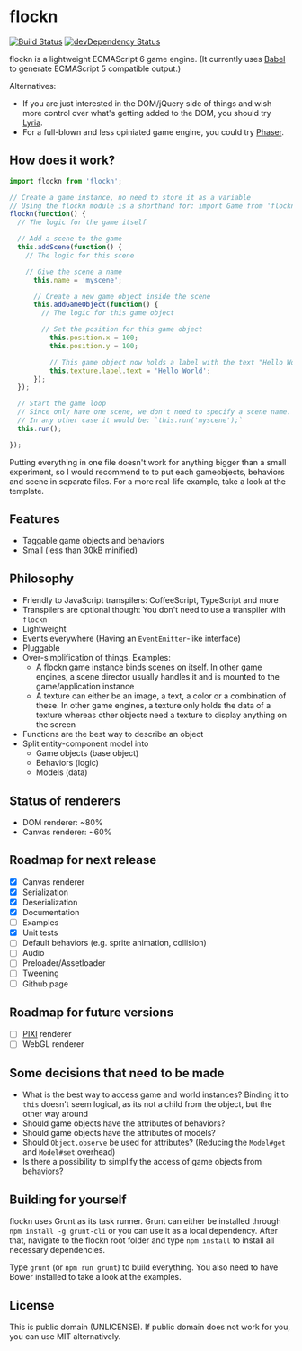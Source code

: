 flockn
======

[![Build Status](https://travis-ci.org/freezedev/flockn.svg?branch=master)](https://travis-ci.org/freezedev/flockn)
[![devDependency Status](https://david-dm.org/freezedev/flockn/dev-status.svg)](https://david-dm.org/freezedev/flockn#info=devDependencies)

flockn is a lightweight ECMAScript 6 game engine. (It currently uses [Babel](https://github.com/babel/babel) to generate ECMAScript 5 compatible output.)

Alternatives:
* If you are just interested in the DOM/jQuery side of things and wish more control over what's getting added to the DOM, you should try [Lyria](https://github.com/freezedev/lyria).
* For a full-blown and less opiniated game engine, you could try [Phaser](https://github.com/photonstorm/phaser).

How does it work?
-----------------

```javascript
import flockn from 'flockn';

// Create a game instance, no need to store it as a variable
// Using the flockn module is a shorthand for: import Game from 'flockn/game'; new Game(function() { ...
flockn(function() {
  // The logic for the game itself

  // Add a scene to the game
  this.addScene(function() {
    // The logic for this scene

    // Give the scene a name
      this.name = 'myscene';

      // Create a new game object inside the scene
      this.addGameObject(function() {
        // The logic for this game object

        // Set the position for this game object
          this.position.x = 100;
          this.position.y = 100;

          // This game object now holds a label with the text "Hello World"
          this.texture.label.text = 'Hello World';
      });
  });

  // Start the game loop
  // Since only have one scene, we don't need to specify a scene name.
  // In any other case it would be: `this.run('myscene');`
  this.run();

});
```
Putting everything in one file doesn't work for anything bigger than a small experiment, so I would recommend to
to put each gameobjects, behaviors and scene in separate files. For a more real-life example, take a look at the
template.

Features
--------
* Taggable game objects and behaviors
* Small (less than 30kB minified)

Philosophy
----------
* Friendly to JavaScript transpilers: CoffeeScript, TypeScript and more
* Transpilers are optional though: You don't need to use a transpiler with `flockn`
* Lightweight
* Events everywhere (Having an `EventEmitter`-like interface)
* Pluggable
* Over-simplification of things. Examples:
  * A flockn game instance binds scenes on itself. In other game engines, a scene director usually handles it and is mounted to the game/application instance
  * A texture can either be an image, a text, a color or a combination of these. In other game engines, a texture only holds the data of a texture whereas other objects need a texture to display anything on the screen
* Functions are the best way to describe an object
* Split entity-component model into 
    * Game objects (base object)
    * Behaviors (logic) 
    * Models (data)

Status of renderers
-------------------
* DOM renderer: ~80%
* Canvas renderer: ~60%

Roadmap for next release
------------------------
- [X] Canvas renderer
- [X] Serialization
- [X] Deserialization
- [X] Documentation
- [ ] Examples
- [X] Unit tests
- [ ] Default behaviors (e.g. sprite animation, collision)
- [ ] Audio
- [ ] Preloader/Assetloader
- [ ] Tweening
- [ ] Github page

Roadmap for future versions
---------------------------
- [ ] [PIXI](https://github.com/GoodBoyDigital/pixi.js) renderer
- [ ] WebGL renderer

Some decisions that need to be made
-----------------------------------
- What is the best way to access game and world instances? Binding it to `this` doesn't seem logical, as its not a child from the object, but the other way around
- Should game objects have the attributes of behaviors?
- Should game objects have the attributes of models?
- Should `Object.observe` be used for attributes? (Reducing the `Model#get` and `Model#set` overhead)
- Is there a possibility to simplify the access of game objects from behaviors?

Building for yourself
---------------------
flockn uses Grunt as its task runner.
Grunt can either be installed through `npm install -g grunt-cli` or you can use it as a local dependency.
After that, navigate to the flockn root folder and type `npm install` to install all necessary dependencies.  

Type `grunt` (or `npm run grunt`) to build everything. You also need to have Bower installed to take a look at the examples.

License
-------
This is public domain (UNLICENSE). If public domain does not work for you, you can use MIT alternatively.
